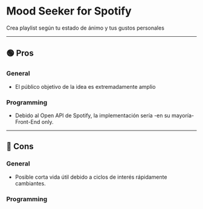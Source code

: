 # Mood Seeker for Spotify
Crea playlist según tu estado de ánimo y tus gustos personales

----------------------------------------------------------------------------------------------
## 🟢 Pros

### General
- El público objetivo de la idea es extremadamente amplio

### Programming
- Debido al Open API de Spotify, la implementación sería -en su mayoría- Front-End only.

----------------------------------------------------------------------------------------------
## 🔴 Cons

### General
- Posible corta vida útil debido a ciclos de interés rápidamente cambiantes.

### Programming

